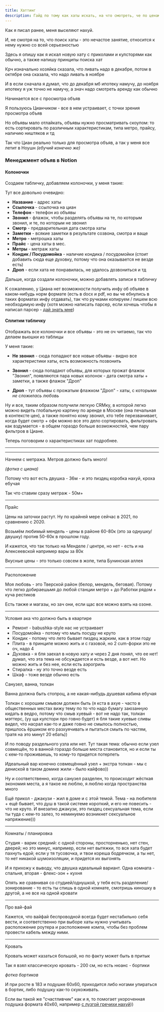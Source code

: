 ```yaml
---
title: Хаттинг
description: Гайд по тому как хаты искать, на что смотреть, че по ценам в 2к21 и тд 
---
```


<div class="mendel-card">

Как я писал ранее, меня выселяют нахуй.

И, не смотря на то, что поиск хаты - это нечастое занятие, относится к нему нужно со всей серьезностью

Здесь я опишу как я искал новую хату с приколами и кулсторями как обычно, а также напишу принципы поиска хат

</div>

<div class="mendel-card">

Крч изначально хозяйка сказала, что ливать надо в декабре, потом в октябре она сказала, что надо ливать в ноябре

И в если сначала я думал, что до декабря мб ипотеку намучу, до ноября ипотеку я уж точно не намучу, а знач надо смотреть аренду как обычно

</div>

<div class="mendel-card">

Начинается все с просмотра объяв 

Я пользуюсь Цианчиком - все в нем устраивает, с точки зрения просмотра объяв

Но объявы мало отлайкать, объявы нужно просматривать скоупом: то есть сортировать по различным характеристикам, типа метро, прайсу, наличию ништяков и тд

<img-block src="/images/n/rent/cian-liked-management.png" alt="У Циана с менеджментом понравившихся объяв беда - всего 2 вида сортировки" ></img-block>

Так что Циан реально только для просмотра объяв, а так у меня все летит в Ноушн *(ебучий конечно же)*

</div>

<div class="mendel-card">

### Менеджмент объяв в Notion

#### Колоночки

Создаем табличку, добавляем колоночки, у меня такие:

<img-block src='/images/n/rent/ad.png' alt='Колоночки объявы' ></img-block>

Тут все довольно очевидно:

- **Название** - адрес хаты
- **Ссылочка** - ссылочка на циан
- **Телефон** - телефон из объявы
- **Звонил** - флажок, чтобы разделять объявы на те, по которым звонил, и те, по которым не звонил
- **Смотр** - предварительная дата смотра хаты
- **Заметки** - всякие заметки в результате созвона, смотра и ваще
- **Метро** - метрошка хаты
- **Прайс** - цена хаты в мес.
- **Метры** - метраж хаты
- **Кондик / Посудомойка** - наличие кондика / посудомойки (стоит добавить сюда еще духовку, потому что она оказывается не везде есть)
- **Дроп** - если хата не понравилась, не удалось дозвониться и тд

Дальше, когда создали колоночки, можно добавлять записи в табличку

К сожалению, у Циана нет возможности получить инфу об объяве в каком-нибудь норм формате 
(есть в docx и pdf, но вы че ебнулись в таких форматах инфу отдавать), так что ручками копируем / пишем всю необходимую инфу
(хотя можно написать парсер, если хочешь чтобы я написал парсер - [дай знать мне](https://t.me/potykion))  

#### Сплитим табличку

Отображать все колоночки и все объявы - это не оч читаемо, так что делаем вьюшки из таблицы

У меня такие:

- **Не звонил** - сюда попадают все новые объявы - видно все характеристики хаты, есть возможность позвонить

<img-block src="/images/n/rent/not-called.png" alt="Не звонил" ></img-block>

- **Звонил** - сюда попадают объявы, для которых прожат флажок "Звонил", появляются пара новых колонок - дата смотра хаты + заметки, а также флажок "Дроп"  

<img-block src="/images/n/rent/called.png"     alt="Звонил" ></img-block>

- **Дроп** - тут объявы с прожатым флажком "Дроп" - хаты, с которыми *не сложилась любовь*

<img-block src="/images/n/rent/drop.png"       alt="Дроп" ></img-block>

Ну и все, таким образом получили легкую CRMку, в которой легко можно видеть глобальную картину по аренде в Москве (она печальная в контексте цен), 
а также понятно кому звонил, кто тебе перезванивает, когда будет смотр + офк можно все это дело сортировать, фильтровать как вздумается - в общем гораздо больше возможностей, чем пару фильтров в Циане.

Теперь поговорим о характеристиках хат подробнее.

</div>

---


---

Начнем с метража. Метров должно быть много!

*(фотка с циана)*

Потому что вот есть двушка - 36м - и это пиздец коробка нахуй, кроха ебучая

Так что ставим сразу метраж - 50м+

---

Прайс

Цены на заточки растут. Ну по крайней мере сейчас в 2021, по сравнению с 2020.

Возьмём любимый мендель - цены в районе 60-80к (это за однушку/двушку) против 50-60к в прошлом году.

И кажется, что так только на Менделе / центре, но нет - есть и на Алексеевской например вары за 80к

Вкусные цены - это только совсем в жопе, типа Бунинская аллея

---

Расположение

Моя любовь - это Тверской район (белор, мендель, беговая). Потому что легко добираешьмя до любой станции метро + до Работки рядом + куча рестиков

Есть также и магазы, но зач они, если щас все можно взять на озоне.

---

Условия ака что должно быть в квартире

- Ремонт - babushka-style нас не устраивает
- Посудомойка - потому что мыть посуду не круто
- Кондик - потому что лето бывает пиздец жарким, как в этом году
- Плита - в принципе можно жить и с газовой, но 2 cum-форки это не оч, надо 4
- Духовка - я бля заехал в новую хату и через 2 дня понял, что ее нет! думал, что эта тема не обсуждается и есть везде, а вот нет. Но можно жить и без нее, если есть аэрогриль
- Стиралка - ну это точно везде есть
- Шкаф - тоже везде обычно есть

Санузел, ванна, толкан

Ванна должна быть стопроц, а не какая-нибудь душевая кабина ебучая

Толкан с хорошим смывом должен быть (я кста в ахуе - часто в общественных местах вижу тему по то что надо бумагу заюзанную кидать в ведро, потому что смыв хуевый - вот не надо так, толкан мэттерс, (уу ща кулстори про говно будет) я бля такие хуевые сливы видел, что насрал как-то и даже говно не смылось полностью, пришлось ёршиком его разхуячивать и пытаться смыть по частям, тратя на это минут 20 ебать))

И по поводу раздельного узла или нет. Тут такая тема: обычно если узел совмещён, то в ванной гораздо больше места становится, но и если ты с кем-то проживаешь, то кому-то придется потерпеть

Идеальный вар конечно совмещённый узел + экстра толкан - мы с дениской в таком домике жили - было кайфово))

Ну и соответственно, когда санузел разделен, то происходит жёсткая экономия места, а я такое не люблю, я люблю когда пространства много

Ещё прикол - джакузи - жил в доме и с этой темой. Тема - на любителя + ещё бывает, что душ в такой системе короткий, и его не повесить - что не круто. И внезапно джакузи, это пиздец сексуальная тема, если ты туда с кем-то залез, то неминуемо возникнет сексуальное напряжение)))

---

Комнаты / планировка

Студия - варик средний: с одной стороны, просторненько, нет стен, дверей; но это минус, например, если нет вытяжки, то вся хата будет пахнуть едой; если у тя тусовочка, и твои кореша бодрячком, а ты нет, то нет никакой шумоизоляции, и придется их выгонять

И я прихожу к выводу, что двушка идеальный вариант. Одна комната - спальня, вторая - флекс-зон + кухня

Опять же сравнивая со студией/однушкой, у тебя есть разделение/зонирование - то есть ты спишь в одной комнате, смотришь киношку в другой, а не все на одной кровати

---

Про вай-фай 

Кажется, что вайфай беспроводной всегда будет нестабильно себя вести, и соответственно при выборе хаты нужно учитывать расположение роутера и расположение компа, чтобы без проблем провести кабель между ними.

---

Кровать 

Кровать может казаться большой, но по факту может быть в притык

Так я взял классическую кровать - 200 см, но есть нюанс - бортики

*фотка бортиков*

И при росте в 183 и подушке 60х60, приходится либо ногами упираться в бортик, либо подушку как-то скукоживать.

Если вы такой же "счастливчик" как и я, то помогает укороченная подушка формата 40х60, например [с лузгой гречихи нахуй](https://www.ozon.ru/product/podushka-bio-textiles-ortopedicheskaya-s-zhestkoy-podderzhkoy-napolnitel-luzga-grechihi-40x60-sm-218205332/))) 

